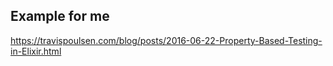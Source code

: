 ## Example for me

https://travispoulsen.com/blog/posts/2016-06-22-Property-Based-Testing-in-Elixir.html
